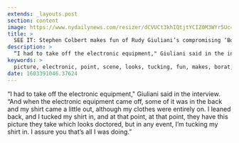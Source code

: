 ```yaml
--- 
extends: _layouts.post 
section: content 
image: https://www.nydailynews.com/resizer/dCVUCt3khIQtjtYCIZ0M3WYr5Uc=/1200x0/top/cloudfront-us-east-1.images.arcpublishing.com/tronc/5FXRP5JW3JESFLZBVARIR3DEH4.JPG 
title: > 
  SEE IT: Stephen Colbert makes fun of Rudy Giuliani’s compromising ‘Borat’ scene 
description: > 
  “I had to take off the electronic equipment," Giuliani said in the interview.“And when the electronic equipment came off, some of it was in the back and my shirt came a little out, although my clothes were entirely on.I leaned back, and I tucked my shirt in, and at that point, at that point, they have this picture they take which looks doctored, but in any event, I’m tucking my shirt in.I assure you that’s all I was doing.” 
keywords: > 
  picture, electronic, point, scene, looks, tucking, fun, makes, borat, came, tucked, thats, stephen, shirt, rudy, giulianis, compromising, equipment, colbert 
date: 1603391046.37624 
--- 
```

<div><p class=""> &#8220;I had to take off the electronic equipment," Giuliani said in the interview. &#8220;And when the electronic equipment came off, some of it was in the back and my shirt came a little out, although my clothes were entirely on. I leaned back, and I tucked my shirt in, and at that point, at that point, they have this picture they take which looks doctored, but in any event, I&#8217;m tucking my shirt in. I assure you that&#8217;s all I was doing.&#8221;</p> </div>
